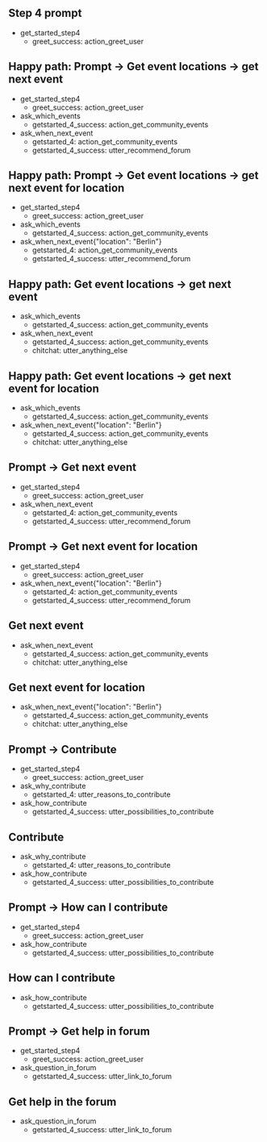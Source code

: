 ## Step 4 prompt
* get_started_step4
    - greet_success: action_greet_user

## Happy path: Prompt -> Get event locations -> get next event
* get_started_step4
    - greet_success: action_greet_user
* ask_which_events
    - getstarted_4_success: action_get_community_events
* ask_when_next_event
    - getstarted_4: action_get_community_events
    - getstarted_4_success: utter_recommend_forum

## Happy path: Prompt -> Get event locations -> get next event for location
* get_started_step4
    - greet_success: action_greet_user
* ask_which_events
    - getstarted_4_success: action_get_community_events
* ask_when_next_event{"location": "Berlin"}
    - getstarted_4: action_get_community_events
    - getstarted_4_success: utter_recommend_forum

## Happy path: Get event locations -> get next event
* ask_which_events
    - getstarted_4_success: action_get_community_events
* ask_when_next_event
    - getstarted_4_success: action_get_community_events
    - chitchat: utter_anything_else

## Happy path: Get event locations -> get next event for location
* ask_which_events
    - getstarted_4_success: action_get_community_events
* ask_when_next_event{"location": "Berlin"}
    - getstarted_4_success: action_get_community_events
    - chitchat: utter_anything_else

## Prompt -> Get next event
* get_started_step4
    - greet_success: action_greet_user
* ask_when_next_event
    - getstarted_4: action_get_community_events
    - getstarted_4_success: utter_recommend_forum

## Prompt -> Get next event for location
* get_started_step4
    - greet_success: action_greet_user
* ask_when_next_event{"location": "Berlin"}
    - getstarted_4: action_get_community_events
    - getstarted_4_success: utter_recommend_forum

## Get next event
* ask_when_next_event
    - getstarted_4_success: action_get_community_events
    - chitchat: utter_anything_else

## Get next event for location
* ask_when_next_event{"location": "Berlin"}
    - getstarted_4_success: action_get_community_events
    - chitchat: utter_anything_else

## Prompt -> Contribute
* get_started_step4
    - greet_success: action_greet_user
* ask_why_contribute
    - getstarted_4: utter_reasons_to_contribute
* ask_how_contribute
    - getstarted_4_success: utter_possibilities_to_contribute

## Contribute
* ask_why_contribute
    - getstarted_4: utter_reasons_to_contribute
* ask_how_contribute
    - getstarted_4_success: utter_possibilities_to_contribute

## Prompt -> How can I contribute
* get_started_step4
    - greet_success: action_greet_user
* ask_how_contribute
    - getstarted_4_success: utter_possibilities_to_contribute

## How can I contribute
* ask_how_contribute
    - getstarted_4_success: utter_possibilities_to_contribute

## Prompt -> Get help in forum
* get_started_step4
    - greet_success: action_greet_user
* ask_question_in_forum
    - getstarted_4_success: utter_link_to_forum

## Get help in the forum
* ask_question_in_forum
    - getstarted_4_success: utter_link_to_forum
